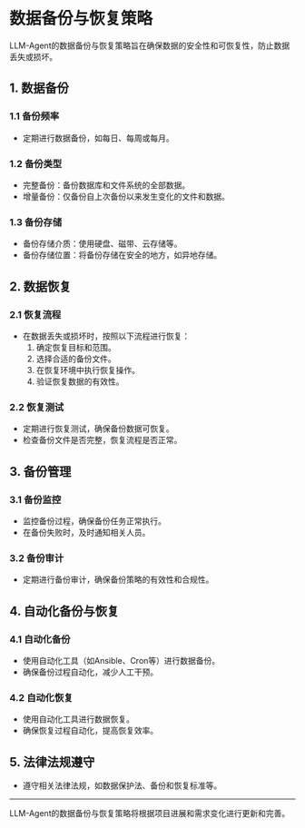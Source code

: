 # 数据备份与恢复策略

LLM-Agent的数据备份与恢复策略旨在确保数据的安全性和可恢复性，防止数据丢失或损坏。

## 1. 数据备份

### 1.1 备份频率

- 定期进行数据备份，如每日、每周或每月。

### 1.2 备份类型

- 完整备份：备份数据库和文件系统的全部数据。
- 增量备份：仅备份自上次备份以来发生变化的文件和数据。

### 1.3 备份存储

- 备份存储介质：使用硬盘、磁带、云存储等。
- 备份存储位置：将备份存储在安全的地方，如异地存储。

## 2. 数据恢复

### 2.1 恢复流程

- 在数据丢失或损坏时，按照以下流程进行恢复：
  1. 确定恢复目标和范围。
  2. 选择合适的备份文件。
  3. 在恢复环境中执行恢复操作。
  4. 验证恢复数据的有效性。

### 2.2 恢复测试

- 定期进行恢复测试，确保备份数据可恢复。
- 检查备份文件是否完整，恢复流程是否正常。

## 3. 备份管理

### 3.1 备份监控

- 监控备份过程，确保备份任务正常执行。
- 在备份失败时，及时通知相关人员。

### 3.2 备份审计

- 定期进行备份审计，确保备份策略的有效性和合规性。

## 4. 自动化备份与恢复

### 4.1 自动化备份

- 使用自动化工具（如Ansible、Cron等）进行数据备份。
- 确保备份过程自动化，减少人工干预。

### 4.2 自动化恢复

- 使用自动化工具进行数据恢复。
- 确保恢复过程自动化，提高恢复效率。

## 5. 法律法规遵守

- 遵守相关法律法规，如数据保护法、备份和恢复标准等。

---

LLM-Agent的数据备份与恢复策略将根据项目进展和需求变化进行更新和完善。
